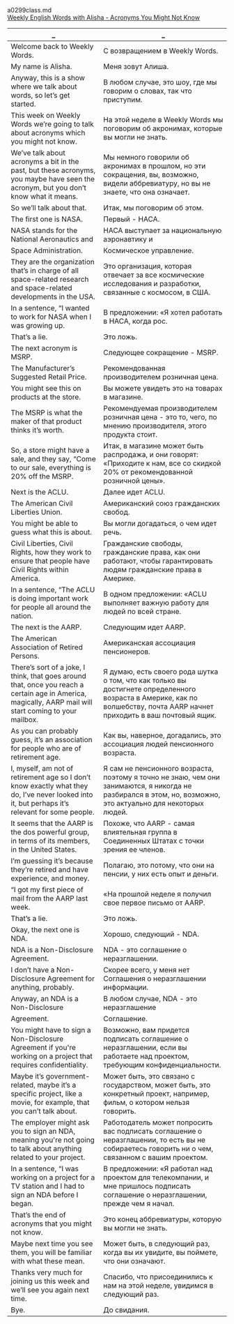a0299class.md    
[Weekly English Words with Alisha - Acronyms You Might Not Know](https://www.youtube.com/watch?v=Xx8w_MLQIcA)  




_|_
--|--
Welcome back to Weekly Words.|С возвращением в Weekly Words.
My name is Alisha.|Меня зовут Алиша.
Anyway, this is a show where we talk about words, so let’s get started.|В любом случае, это шоу, где мы говорим о словах, так что приступим.
This week on Weekly Words we’re going to talk about acronyms which you might not know.|На этой неделе в Weekly Words мы поговорим об акронимах, которые вы могли не знать.
We’ve talk about acronyms a bit in the past, but these acronyms, you maybe have seen the acronym, but you don’t know what it means.|Мы немного говорили об акронимах в прошлом, но эти сокращения, вы, возможно, видели аббревиатуру, но вы не знаете, что она означает.
So we’ll talk about that.|Итак, мы поговорим об этом.
The first one is NASA.|Первый - НАСА.
NASA stands for the National Aeronautics and|НАСА выступает за национальную аэронавтику и
Space Administration.|Космическое управление.
They are the organization that’s in charge of all space-related research and space-related developments in the USA.|Это организация, которая отвечает за все космические исследования и разработки, связанные с космосом, в США.
In a sentence, “I wanted to work for NASA when I was growing up.|В предложении: «Я хотел работать в НАСА, когда рос.
That’s a lie.|Это ложь.
The next acronym is MSRP.|Следующее сокращение - MSRP.
The Manufacturer’s Suggested Retail Price.|Рекомендованная производителем розничная цена.
You might see this on products at the store.|Вы можете увидеть это на товарах в магазине.
The MSRP is what the maker of that product thinks it’s worth.|Рекомендуемая производителем розничная цена - это то, чего, по мнению производителя, этого продукта стоит.
So, a store might have a sale, and they say, “Come to our sale, everything is 20% off the MSRP.|Итак, в магазине может быть распродажа, и они говорят: «Приходите к нам, все со скидкой 20% от рекомендованной розничной цены».
Next is the ACLU.|Далее идет ACLU.
The American Civil Liberties Union.|Американский союз гражданских свобод.
You might be able to guess what this is about.|Вы могли догадаться, о чем идет речь.
Civil Liberties, Civil Rights, how they work to ensure that people have Civil Rights within America.|Гражданские свободы, гражданские права, как они работают, чтобы гарантировать людям гражданские права в Америке.
In a sentence, “The ACLU is doing important work for people all around the nation.|В одном предложении: «ACLU выполняет важную работу для людей по всей стране.
The next is the AARP.|Следующим идет AARP.
The American Association of Retired Persons.|Американская ассоциация пенсионеров.
There’s sort of a joke, I think, that goes around that, once you reach a certain age in America, magically, AARP mail will start coming to your mailbox.|Я думаю, есть своего рода шутка о том, что как только вы достигнете определенного возраста в Америке, как по волшебству, почта AARP начнет приходить в ваш почтовый ящик.
As you can probably guess, it’s an association for people who are of retirement age.|Как вы, наверное, догадались, это ассоциация людей пенсионного возраста.
I, myself, am not of retirement age so I don’t know exactly what they do, I’ve never looked into it, but perhaps it’s relevant for some people.|Я сам не пенсионного возраста, поэтому я точно не знаю, чем они занимаются, я никогда не разбирался в этом, но, возможно, это актуально для некоторых людей.
It seems that the AARP is the dos powerful group, in terms of its members, in the United States.|Похоже, что AARP - самая влиятельная группа в Соединенных Штатах с точки зрения ее членов.
I’m guessing it’s because they’re retired and have experience, and money.|Полагаю, это потому, что они на пенсии, у них есть опыт и деньги.
“I got my first piece of mail from the AARP last week.|«На прошлой неделе я получил свое первое письмо от AARP.
That’s a lie.|Это ложь.
Okay, the next one is NDA.|Хорошо, следующий - NDA.
NDA is a Non-Disclosure Agreement.|NDA - это соглашение о неразглашении.
I don’t have a Non-Disclosure Agreement for anything, probably.|Скорее всего, у меня нет Соглашения о неразглашении информации.
Anyway, an NDA is a Non-Disclosure|В любом случае, NDA - это неразглашение
Agreement.|Соглашение.
You might have to sign a Non-Disclosure Agreement if you're working on a project that requires confidentiality.|Возможно, вам придется подписать соглашение о неразглашении, если вы работаете над проектом, требующим конфиденциальности.
Maybe it’s government-related, maybe it’s a specific project, like a movie, for example, that you can’t talk about.|Может быть, это связано с государством, может быть, это конкретный проект, например, фильм, о котором нельзя говорить.
The employer might ask you to sign an NDA, meaning you're not going to talk about anything related to your project.|Работодатель может попросить вас подписать соглашение о неразглашении, то есть вы не собираетесь говорить ни о чем, связанном с вашим проектом.
In a sentence, “I was working on a project for a TV station and I had to sign an NDA before I began.|В предложении: «Я работал над проектом для телекомпании, и мне пришлось подписать соглашение о неразглашении, прежде чем я начал.
That’s the end of acronyms that you might not know.|Это конец аббревиатуры, которую вы могли не знать.
Maybe next time you see them, you will be familiar with what these mean.|Может быть, в следующий раз, когда вы их увидите, вы поймете, что они означают.
Thanks very much for joining us this week and we’ll see you again next time.|Спасибо, что присоединились к нам на этой неделе, увидимся в следующий раз.
Bye.|До свидания.
